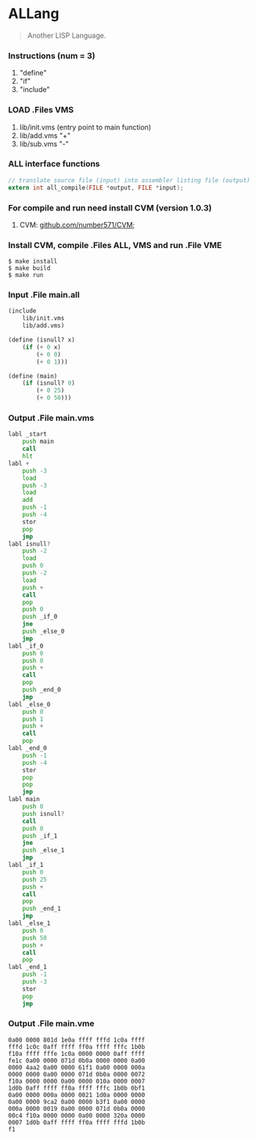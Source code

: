 # ALLang
> Another LISP Language.

### Instructions (num = 3)
1. "define"
2. "if"
3. "include"

### LOAD .Files VMS
1. lib/init.vms (entry point to main function)
2. lib/add.vms  "+"
3. lib/sub.vms  "-"

### ALL interface functions
```c
// translate source file (input) into assembler listing file (output)
extern int all_compile(FILE *output, FILE *input);
```

### For compile and run need install CVM (version 1.0.3)
1. CVM: [github.com/number571/CVM](https://github.com/number571/CVM);

### Install CVM, compile .Files ALL, VMS and run .File VME
```
$ make install
$ make build
$ make run
```

### Input .File main.all
```scheme
(include 
	lib/init.vms
	lib/add.vms)

(define (isnull? x)
	(if (+ 0 x)
		(+ 0 0)
		(+ 0 1)))

(define (main)
	(if (isnull? 0)
		(+ 0 25)
		(+ 0 50)))
```

### Output .File main.vms
```asm
labl _start
	push main
	call
	hlt
labl +
	push -3
	load
	push -3
	load
	add
	push -1
	push -4
	stor
	pop
	jmp
labl isnull?
	push -2
	load
	push 0
	push -2
	load
	push +
	call
	pop
	push 0
	push _if_0
	jne
	push _else_0
	jmp
labl _if_0
	push 0
	push 0
	push +
	call
	pop
	push _end_0
	jmp
labl _else_0
	push 0
	push 1
	push +
	call
	pop
labl _end_0
	push -1
	push -4
	stor
	pop
	pop
	jmp
labl main
	push 0
	push isnull?
	call
	push 0
	push _if_1
	jne
	push _else_1
	jmp
labl _if_1
	push 0
	push 25
	push +
	call
	pop
	push _end_1
	jmp
labl _else_1
	push 0
	push 50
	push +
	call
	pop
labl _end_1
	push -1
	push -3
	stor
	pop
	jmp
```

### Output .File main.vme
```
0a00 0000 801d 1e0a ffff fffd 1c0a ffff
fffd 1c0c 0aff ffff ff0a ffff fffc 1b0b
f10a ffff fffe 1c0a 0000 0000 0aff ffff
fe1c 0a00 0000 071d 0b0a 0000 0000 0a00
0000 4aa2 0a00 0000 61f1 0a00 0000 000a
0000 0000 0a00 0000 071d 0b0a 0000 0072
f10a 0000 0000 0a00 0000 010a 0000 0007
1d0b 0aff ffff ff0a ffff fffc 1b0b 0bf1
0a00 0000 000a 0000 0021 1d0a 0000 0000
0a00 0000 9ca2 0a00 0000 b3f1 0a00 0000
000a 0000 0019 0a00 0000 071d 0b0a 0000
00c4 f10a 0000 0000 0a00 0000 320a 0000
0007 1d0b 0aff ffff ff0a ffff fffd 1b0b
f1
```

